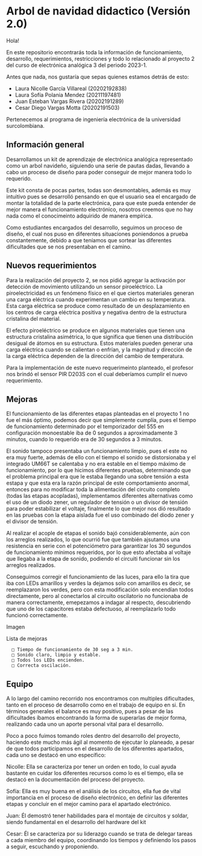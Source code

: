 # **Arbol de navidad didactico (Versión 2.0)**

Hola!

En este repositorio encontrarás toda la información de funcionamiento, desarrollo, requerimientos, restricciones 
y todo lo relacionado al proyecto 2 del curso de electrónica analógica 3 del periodo 2023-1.

Antes que nada, nos gustaría que sepas quienes estamos detrás de esto:

  - Laura Nicolle García Villareal (20202192838)
  - Laura Sofía Polania Mendez (20211197481)
  - Juan Esteban Vargas Rivera (20202191289)
  - Cesar Diego Vargas Motta (20202191503)

Pertenecemos al programa de ingeniería electrónica de la universidad surcolombiana.

## **Información general**

Desarrollamos un kit de aprendizaje de electrónica analógica representado como un arbol navideño, siguiendo una 
serie de pautas dadas, llevando a cabo un proceso de diseño para poder conseguir de mejor manera todo lo requerido.

Este kit consta de pocas partes, todas son desmontables, además es muy intuitivo pues se desarrolló pensando en que
el usuario sea el encargado de montar la totalidad de la parte electrónica, para que este pueda entender de mejor 
manera el funcionamiento electrónico, nosotros creemos que no hay nada como el conocimeinto adquirido de manera empírica.

Como estudiantes encargados del desarrollo, seguimos un proceso de diseño, el cual nos puso en diferentes situaciones
poniendonos a prueba constantemente, debido a que teníamos que sortear las diferentes dificultades que se nos presentaban
en el camino.

## **Nuevos requerimientos**

Para la realización del proyecto 2, se nos pidió agregar la activación por detección de movimiento utilizando un sensor 
piroeléctrico. La piroelectricidad es un fenómeno físico en el que ciertos materiales generan una carga eléctrica cuando 
experimentan un cambio en su temperatura. Esta carga eléctrica se produce como resultado de un desplazamiento en los 
centros de carga eléctrica positiva y negativa dentro de la estructura cristalina del material.

El efecto piroeléctrico se produce en algunos materiales que tienen una estructura cristalina asimétrica, lo que significa
que tienen una distribución desigual de átomos en su estructura. Estos materiales pueden generar una carga eléctrica cuando
se calientan o enfrían, y la magnitud y dirección de la carga eléctrica dependen de la dirección del cambio de temperatura.

Para la implementación de este nuevo requerimeinto planteado, el profesor nos brindó el sensor PIR D203S con el cual
deberíamos cumplir el nuevo requerimiento.

## **Mejoras**

El funcionamiento de las diferentes etapas planteadas en el proyecto 1 no fue el más óptimo, podemos decir que simplemente 
cumplía, pues el tiempo de funcionamiento determinado por el temporizador del 555 en configuración monoestable iba de 
0 segundos a aproximadamente 3 minutos, cuando lo requerido era de 30 segundos a 3 minutos. 

El sonido tampoco presentaba un funcionamiento limpio, pues el este no era muy fuerte, además de ello con el tiempo
el sonido se distorsionaba y el integrado UM66T se calentaba y no era estable en el tiempo máximo de funcionamiento, por lo
que hicimos diferentes pruebas, determinando que el problema principal era que le estaba llegando una sobre tensión a
esta estapa y que esta era la razón principal de este comportamiento anormal, entonces para no modificar toda la alimentación 
del circuito completo (todas las etapas acopladas), implementamos diferentes alternativas como el uso de un diodo zener, un
regulador de tensión o un divisor de tensión para poder estabilizar el voltaje, finalmente lo que mejor nos dió resultado en
las pruebas con la etapa aislada fue el uso combinado del diodo zener y el divisor de tensión.

Al realizar el acople de etapas el sonido bajó considerablemente, aún con los arreglos realizados, lo que ocurrió fue que también 
ajsutamos una resistencia en serie con el potenciómetro para garantizar los 30 segundos de funcionamiento mínimos requeridos, por
lo que esto afectaba al voltaje que llegaba a la etapa de sonido, podiendo el circuiti funcionar sin los arreglos realizados.

Conseguimos corregir el funcionamiento de las luces, para ello la tira que iba con LEDs amarillos y verdes la dejamos solo con amarillos
es decir, se reemplazaron los verdes, pero con esta modificación solo encendían todos directamente, pero al conectarlos al circuito 
oscilatorio no funcionaba de manera correctamente, emepezamos a indagar al respecto, descubriendo que uno de los capacitores estaba
defectuoso, al reemplazarlo todo funcionó correctamente.

Imagen

Lista de mejoras

      □ Tiempo de funcionamiento de 30 seg a 3 min.
      □ Sonido claro, limpio y estable.
      □ Todos los LEDs encienden.
      □ Correcta oscilación.


## **Equipo**

A lo largo del camino recorrido nos encontramos con multiples dificultades, tanto en el proceso de desarrollo como
en el trabajo de equipo en si. En términos generales el balance es muy positivo, pues a pesar de las dificultades 
íbamos encontrando la forma de superarlas de mejor forma, realizando cada uno un aporte personal vital para el desarrollo.

Poco a poco fuimos tomando roles dentro del desarrollo del proyecto, haciendo este mucho más ágil al momento de ejecutar
lo planeado, a pesar de que todos participamos en el desarrollo de los diferentes apartados, cada uno se destacó en uno específico:

Nicolle: Ella se caracteriza por tener un orden en todo, lo cual ayuda bastante en cuidar los diferentes recursos como lo es el
         tiempo, ella se destacó en la documentación del proceso del proyecto. 

Sofía: Ella es muy buena en el análisis de los circuitos, ella fue de vital importancia en el proceso de diseño electrónico,
       en definir las diferentes etapas y concluir en el mejor camino para el apartado electrónico.

Juan: Él demostró tener habilidades para el montaje de circuitos y soldar, siendo fundamental en el desarrollo
      del hardware del kit

Cesar: Él se caracteriza por su liderazgo cuando se trata de delegar tareas a cada miembro del equipo, coordinando los tiempos
       y definiendo los pasos a seguir, escuchando y proponiendo.
